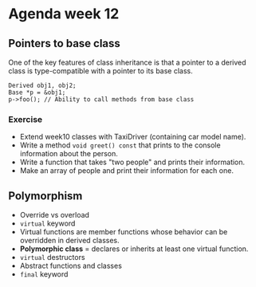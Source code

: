 # Agenda week 12
## Pointers to base class
One of the key features of class inheritance is that a pointer to a derived class is type-compatible with a pointer to its base class.
```
Derived obj1, obj2;
Base *p = &obj1;
p->foo(); // Ability to call methods from base class
```
### Exercise
* Extend week10 classes with TaxiDriver (containing car model name).
* Write a method `void greet() const` that prints to the console information about the person.
* Write a function that takes "two people" and prints their information.
* Make an array of people and print their information for each one.
## Polymorphism
* Override vs overload
* `virtual` keyword
* Virtual functions are member functions whose behavior can be overridden in derived classes.
* __Polymorphic class__ = declares or inherits at least one virtual function.
* `virtual` destructors
* Abstract functions and classes
* `final` keyword